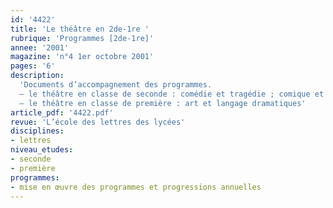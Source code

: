 ```yaml
---
id: '4422'
title: 'Le théâtre en 2de-1re '
rubrique: 'Programmes [2de-1re]'
annee: '2001'
magazine: 'n°4 1er octobre 2001'
pages: '6'
description: 
  'Documents d’accompagnement des programmes.
  – le théâtre en classe de seconde : comédie et tragédie ; comique et tragique
  – le théâtre en classe de première : art et langage dramatiques'
article_pdf: '4422.pdf'
revue: 'L’école des lettres des lycées'
disciplines:
- lettres
niveau_etudes:
- seconde
- première
programmes:
- mise en œuvre des programmes et progressions annuelles
---
```

